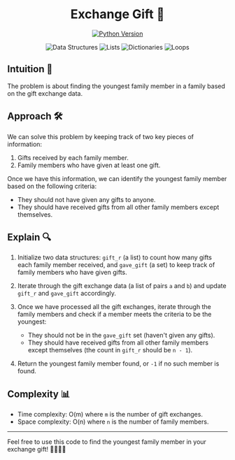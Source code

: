 <h1 align="center">
Exchange Gift 🎁
</h1>

<p align="center">
  <a href="https://www.python.org/downloads/release/python-380/">
    <img src="https://img.shields.io/badge/Python-3.8%2B-blue" alt="Python Version">
  </a>
</p>
<p align="center">
  <img src="https://img.shields.io/badge/-Data%20Structures-lightgrey" alt="Data Structures">
  <img src="https://img.shields.io/badge/-Lists-brightgreen" alt="Lists">
  <img src="https://img.shields.io/badge/-Dictionaries-orange" alt="Dictionaries">
  <img src="https://img.shields.io/badge/-Loops-blue" alt="Loops">
</p>


## Intuition 🤔
The problem is about finding the youngest family member in a family based on the gift exchange data.

## Approach 🛠️
We can solve this problem by keeping track of two key pieces of information:
1. Gifts received by each family member.
2. Family members who have given at least one gift.

Once we have this information, we can identify the youngest family member based on the following criteria:
- They should not have given any gifts to anyone.
- They should have received gifts from all other family members except themselves.

## Explain 🔍
1. Initialize two data structures: `gift_r` (a list) to count how many gifts each family member received, and `gave_gift` (a set) to keep track of family members who have given gifts.

2. Iterate through the gift exchange data (a list of pairs `a` and `b`) and update `gift_r` and `gave_gift` accordingly.

3. Once we have processed all the gift exchanges, iterate through the family members and check if a member meets the criteria to be the youngest:
   - They should not be in the `gave_gift` set (haven't given any gifts).
   - They should have received gifts from all other family members except themselves (the count in `gift_r` should be `n - 1`).

4. Return the youngest family member found, or `-1` if no such member is found.

## Complexity 📊
- Time complexity: O(m) where `m` is the number of gift exchanges.
- Space complexity: O(n) where `n` is the number of family members.

---

Feel free to use this code to find the youngest family member in your exchange gift! 🎅🤶🎄🏡

